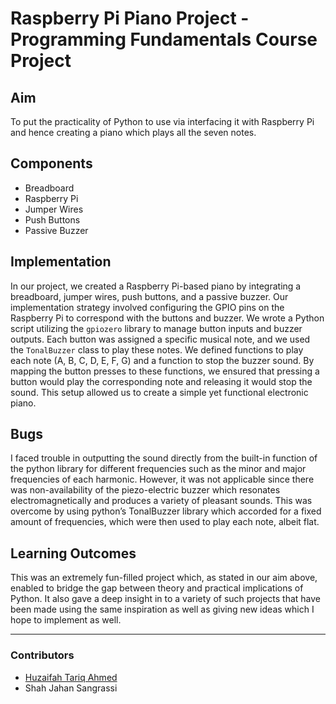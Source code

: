 # Raspberry Pi Piano Project - Programming Fundamentals Course Project

## Aim
To put the practicality of Python to use via interfacing it with Raspberry Pi and hence creating a piano which plays all the seven notes.

## Components
- Breadboard
- Raspberry Pi
- Jumper Wires
- Push Buttons
- Passive Buzzer

## Implementation
In our project, we created a Raspberry Pi-based piano by integrating a breadboard, jumper wires, push buttons, and a passive buzzer. Our implementation strategy involved configuring the GPIO pins on the Raspberry Pi to correspond with the buttons and buzzer. We wrote a Python script utilizing the `gpiozero` library to manage button inputs and buzzer outputs. Each button was assigned a specific musical note, and we used the `TonalBuzzer` class to play these notes. We defined functions to play each note (A, B, C, D, E, F, G) and a function to stop the buzzer sound. By mapping the button presses to these functions, we ensured that pressing a button would play the corresponding note and releasing it would stop the sound. This setup allowed us to create a simple yet functional electronic piano.

## Bugs
I faced trouble in outputting the sound directly from the built-in function of the python library for different frequencies such as the minor and major frequencies of each harmonic. However, it was not applicable since there was non-availability of the piezo-electric buzzer which resonates electromagnetically and produces a variety of pleasant sounds. This was overcome by using python’s TonalBuzzer library which accorded for a fixed amount of frequencies, which were then used to play each note, albeit flat.

## Learning Outcomes
This was an extremely fun-filled project which, as stated in our aim above, enabled to bridge the gap between theory and practical implications of Python. It also gave a deep insight in to a variety of such projects that have been made using the same inspiration as well as giving new ideas which I hope to implement as well.

---

### Contributors
- [Huzaifah Tariq Ahmed](https://github.com/huzaifahtariqahmed)
- Shah Jahan Sangrassi
